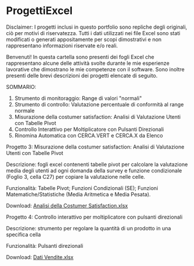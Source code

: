 # ProgettiExcel
Disclaimer: I progetti inclusi in questo portfolio sono repliche degli originali, ciò per motivi di riservatezza. Tutti i dati utilizzati nei file Excel sono stati modificati o generati appositamente per scopi dimostrativi e non rappresentano informazioni riservate e/o reali.

Benvenuti! In questa cartella sono presenti dei fogli Excel che rappresentano alcune delle attività svolte durante le mie esperienze lavorative che dimostrano le mie competenze con il software. Sono inoltre presenti delle brevi descrizioni dei progetti elencate di seguito.

SOMMARIO:
1. Strumento di monitoraggio: Range di valori "normali"
2. Strumento di controllo: Valutazione percentuale di conformità al range normale
3. Misurazione della costumer satisfaction: Analisi di Valutazione Utenti con Tabelle Pivot
4. Controllo Interattivo per Moltiplicatore con Pulsanti Direzionali
5. Rinomina Automatica con CERCA.VERT e CERCA.X da Elenco

Progetto 3: Misurazione della costumer satisfaction: Analisi di Valutazione Utenti con Tabelle Pivot

Descrizione: fogli excel contenenti tabelle pivot per calcolare la valutazione media degli utenti ad ogni domanda della survey e funzione condizionale (Foglio 3, cella C27) per copiare la valutazione nelle celle. 

Funzionalità: Tabelle Pivot; Funzioni Condizionali (SE); Funzioni Matematiche/Statistiche (Media Aritmetica e Media Pesata).

Download: [Analisi della Costumer Satisfaction.xlsx](https://github.com/user-attachments/files/17715722/Analisi.della.Costumer.Satisfaction.xlsx)

Progetto 4: Controllo interattivo per moltiplicatore con pulsanti direzionali

Descrizione: strumento per regolare la quantità di un prodotto in una specifica cella 

Funzionalità: Pulsanti direzionali

Download: [Dati Vendite.xlsx](https://github.com/user-attachments/files/17734071/Dati.Vendite.xlsx)
